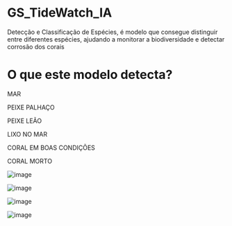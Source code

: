 # GS_TideWatch_IA
Detecção e Classificação de Espécies, é modelo que consegue distinguir entre diferentes espécies, ajudando a monitorar a biodiversidade e detectar
corrosão dos corais 


# O que este modelo detecta?

MAR

PEIXE PALHAÇO

PEIXE LEÃO

LIXO NO MAR

CORAL EM BOAS CONDIÇÕES

CORAL MORTO



![image](https://github.com/BernardoliveiraFiap/GS_TideWatch_IA/assets/126569987/89b4c9e8-082d-4e74-950e-87cebf12180c)

![image](https://github.com/BernardoliveiraFiap/GS_TideWatch_IA/assets/126569987/e4e9ee82-77ad-4325-a628-f2d14d00e5aa)



![image](https://github.com/BernardoliveiraFiap/GS_TideWatch_IA/assets/126569987/5e62296d-c1eb-44ce-b2c2-d72b45957f93)

![image](https://github.com/BernardoliveiraFiap/GS_TideWatch_IA/assets/126569987/8ce5cbe0-97e9-4834-a4d0-71ea5977789e)

